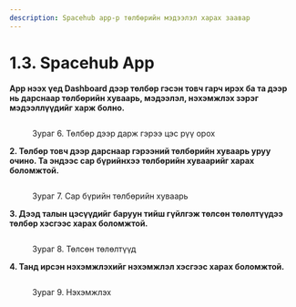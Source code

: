 ```yaml
---
description: Spacehub app-р төлбөрийн мэдээлэл харах заавар
---
```


# 1.3. Spacehub App

**App нээх үед Dashboard дээр төлбөр гэсэн товч гарч ирэх ба та дээр нь дарснаар төлбөрийн хуваарь, мэдээлэл, нэхэмжлэх зэрэг мэдээллүүдийг харж болно.**

<figure><img src="https://2923507271-files.gitbook.io/~/files/v0/b/gitbook-x-prod.appspot.com/o/spaces%2FHn6hduHQL7jLzUnfNzus%2Fuploads%2FeFjEVFZlSleLfu995RgI%2FZurag6.clickonapp.tulbur.png?alt=media&#x26;token=8116d5e9-bbb0-40c8-90c0-684d68ce2f61" alt=""><figcaption><p>Зураг 6. Төлбөр дээр дарж гэрээ цэс рүү орох</p></figcaption></figure>

**2. Төлбөр товч дээр дарснаар гэрээний төлбөрийн хуваарь уруу очино. Та эндээс сар бүрийнхээ төлбөрийн хуваарийг харах боломжтой.**

<figure><img src="https://2923507271-files.gitbook.io/~/files/v0/b/gitbook-x-prod.appspot.com/o/spaces%2FHn6hduHQL7jLzUnfNzus%2Fuploads%2F0T2HO9t599lAGTUHDA84%2FZurag7.tulburiinhuvaari.png?alt=media&#x26;token=48ce60a1-ba7c-426c-8e9a-cfd3ef30b111" alt=""><figcaption><p>Зураг 7. Сар бүрийн төлбөрийн хуваарь</p></figcaption></figure>

**3. Дээд талын цэсүүдийг баруун тийш гүйлгэж төлсөн төлөлтүүдээ төлбөр хэсгээс харах боломжтой.**

<figure><img src="https://2923507271-files.gitbook.io/~/files/v0/b/gitbook-x-prod.appspot.com/o/spaces%2FHn6hduHQL7jLzUnfNzus%2Fuploads%2Fdek66AWKhPoELaJyJCwQ%2FZurag8.tulbur.onapp.png?alt=media&#x26;token=f3507863-c9a4-463c-a386-a724581ff193" alt=""><figcaption><p>Зураг 8. Төлсөн төлөлтүүд</p></figcaption></figure>

**4. Танд ирсэн нэхэмжлэхийг нэхэмжлэл хэсгээс харах боломжтой.**

<figure><img src="https://2923507271-files.gitbook.io/~/files/v0/b/gitbook-x-prod.appspot.com/o/spaces%2FHn6hduHQL7jLzUnfNzus%2Fuploads%2FtKco3SZv47hK6bA4kc5n%2FZurag9.nehemjlel.onapp.png?alt=media&#x26;token=5f007fec-62d0-4068-b460-b2ef466c1f6e" alt=""><figcaption><p>Зураг 9. Нэхэмжлэх</p></figcaption></figure>
